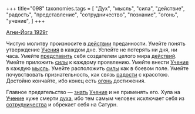 +++
title="098"
taxonomies.tags = [
 "Дух",
 "мысль",
 "сила",
 "действие",
 "радость",
 "представление",
 "сотрудничество",
 "познание",
 "огонь",
 "учение",
]
+++

[Агни-Йога 1929г](/agni/1929)

Чистую молитву произносите в [действии](/tags/действие) преданности. Умейте понять утверждение [Учения](/tags/учение) в каждом дне. Успейте не потерять ни дня, ни часа. Умейте [представить](/tags/представление) себя создателем целого мира [действий](/tags/действие). Умейте приложить [силы](/tags/сила) к каждому проявлению. Умейте внести [Учение](/tags/учение) в каждую [мысль](/tags/мысль). Умейте расположить [силы](/tags/сила) как в боевом поле. Умейте почувствовать признательность, как связь [радости](/tags/радость) с красотою. Достойно кончайте, ибо конец есть [огонь](/tags/огонь) достижения.   

Главное предательство — [знать](/tags/познание) [Учение](/tags/учение) и не применять его. Хула на [Учение](/tags/учение) хуже смерти [духа](/tags/Дух), ибо тем самым человек исключает себя из [сотрудничества](/tags/сотрудничество) и обрекает себя на Сатурн.